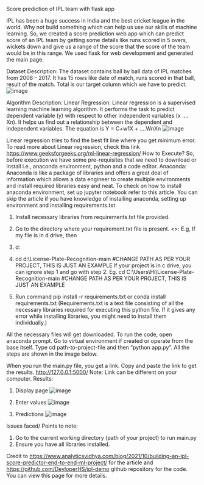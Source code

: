 Score prediction of IPL team with flask app


IPL has been a huge success in India and the best cricket league in the world. Why not build something which can help us use our skills of machine learning. So, we created a score prediction web app which can predict score of an IPL team by getting some details like runs scored in 5 overs, wickets down and give us a range of the score that the score of the team would be in this range. We used flask for web development and generated the main page.

Dataset Description: 
The dataset contains ball by ball data of IPL matches from 2008 – 2017. It has 15 rows like date of match, runs scored in that ball, result of the match. Total is our target column which we have to predict.
![image](https://user-images.githubusercontent.com/88571564/180371047-c221e970-0ae9-4f9f-9726-dd0f6c739a3b.png)
 

Algorithm Description:
Linear Regression:
Linear regression is a supervised learning machine learning algorithm. It performs the task to predict dependent variable (y) with respect to other independent variables (x …. Xn). It helps us find out a relationship between the dependent and independent variables. 
The equation is Y = C+w1X + ….WnXn
![image](https://user-images.githubusercontent.com/88571564/180371061-d14d06d9-4912-4169-937f-65dcbcdf1cd5.png)
 
Linear regression tries to find the best fit line where you get minimum error. To read more about Linear regression, check this link https://www.geeksforgeeks.org/ml-linear-regression/
How to Execute?
So, before execution we have some pre-requisites that we need to download or install i.e., anaconda environment, python and a code editor. Anaconda: Anaconda is like a package of libraries and offers a great deal of information which allows a data engineer to create multiple environments and install required libraries easy and neat.
To check on how to install anaconda environment, set up jupyter notebook refer to this article. You can skip the article if you have knowledge of installing anaconda, setting up environment and installing requirements.txt
1.	Install necessary libraries from requirements.txt file provided.
 
2.	Go to the directory where your requirement.txt file is present.
<<directory of your file>>:  E.g, If my file is in d drive, then 
1.  d:
2. cd d:\License-Plate-Recognition-main    #CHANGE PATH AS PER YOUR PROJECT, THIS IS JUST AN EXAMPLE
If your project is in c drive, you can ignore step 1 and go with step 2.
Eg. cd C:\Users\Hi\License-Plate-Recognition-main #CHANGE PATH AS PER YOUR PROJECT, THIS IS JUST AN EXAMPLE
 
3.	Run command pip install -r requirements.txt or conda install requirements.txt (Requirements.txt is a text file consisting of all the necessary libraries required for executing this python file. If it gives any error while installing libraries, you might need to install them individually.)
 
All the necessary files will get downloaded. To run the code, open anaconda prompt. Go to virtual environment if created or operate from the base itself.
Type cd path-to-project-file and then “python app.py”. All the steps are shown in the image below.
 
When you run the main.py file, you get a link.
Copy and paste the link to get the results.
http://127.0.0.1:5000/ Note: Link can be different on your computer.
Results:
1.	Display page
![image](https://user-images.githubusercontent.com/88571564/180371089-33a52b03-4e4e-459d-b5ee-4133af89a8a7.png)
 
2.	Enter values
![image](https://user-images.githubusercontent.com/88571564/180371100-a7ec7990-dae1-4220-84f3-d3b63a9cdf85.png)
 
3.	Predictions
 ![image](https://user-images.githubusercontent.com/88571564/180371127-7796952a-b03b-4b40-9a73-0972ad1738e1.png)

Issues faced/ Points to note:
1.	Go to the current working directory (path of your project) to run main.py
2.	Ensure you have all libraries installed.

Credit to https://www.analyticsvidhya.com/blog/2021/10/building-an-ipl-score-predictor-end-to-end-ml-project/ for the article 
and https://github.com/DevloperHS/ipl-demo github repository for the code. You can view this page for more details.

